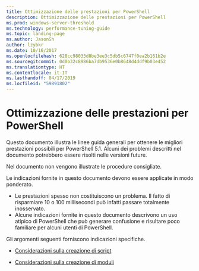 ```yaml
---
title: Ottimizzazione delle prestazioni per PowerShell
description: Ottimizzazione delle prestazioni per PowerShell
ms.prod: windows-server-threshold
ms.technology: performance-tuning-guide
ms.topic: landing-page
ms.author: JasonSh
author: lzybkr
ms.date: 10/16/2017
ms.openlocfilehash: 628cc98033d8be3ee3c5db5c6747f0ea2b161b2e
ms.sourcegitcommit: 0d0b32c8986ba7db9536e0b8648d4ddf9b03e452
ms.translationtype: HT
ms.contentlocale: it-IT
ms.lasthandoff: 04/17/2019
ms.locfileid: "59891802"
---
```

# <a name="performance-tuning-for-powershell"></a>Ottimizzazione delle prestazioni per PowerShell

Questo documento illustra le linee guida generali per ottenere le migliori prestazioni possibili per PowerShell 5.1. Alcuni dei problemi descritti nel documento potrebbero essere risolti nelle versioni future.

Nel documento non vengono illustrate le procedure consigliate.

Le indicazioni fornite in questo documento devono essere applicate in modo ponderato.
* Le prestazioni spesso non costituiscono un problema. Il fatto di risparmiare 10 o 100 millisecondi può infatti passare totalmente inosservato.
* Alcune indicazioni fornite in questo documento descrivono un uso atipico di PowerShell che può generare confusione e risultare poco familiare per alcuni utenti di PowerShell.

Gli argomenti seguenti forniscono indicazioni specifiche.

-   [Considerazioni sulla creazione di script](script-authoring-considerations.md)

-   [Considerazioni sulla creazione di moduli](module-authoring-considerations.md)
